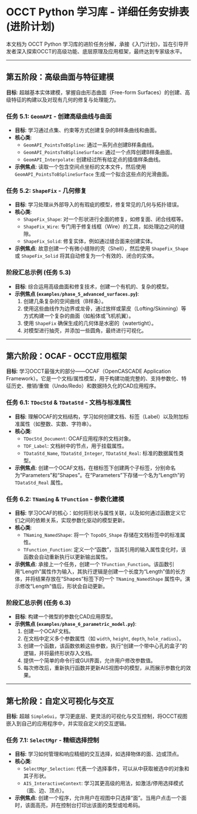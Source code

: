 # OCCT Python 学习库 - 详细任务安排表 (进阶计划)

本文档为 OCCT Python 学习库的进阶任务分解，承接《入门计划》，旨在引导开发者深入探索OCCT的高级功能、底层原理及应用框架，最终达到专家级水平。

---

## 第五阶段：高级曲面与特征建模

**目标**: 超越基本实体建模，掌握自由形态曲面（Free-form Surfaces）的创建、高级特征的构建以及对现有几何的修复与处理能力。

### 任务 5.1: `GeomAPI` - 创建高级曲线与曲面

- **目标**: 学习通过点集、约束等方式创建复杂的B样条曲线和曲面。
- **核心类**:
  - `GeomAPI_PointsToBSpline`: 通过一系列点创建B样条曲线。
  - `GeomAPI_PointsToBSplineSurface`: 通过一个点阵创建B样条曲面。
  - `GeomAPI_Interpolate`: 创建经过所有给定点的插值样条曲线。
- **示例焦点**: 读取一个包含空间点坐标的文本文件，然后使用 `GeomAPI_PointsToBSplineSurface` 生成一个拟合这些点的光滑曲面。

### 任务 5.2: `ShapeFix` - 几何修复

- **目标**: 学习处理从外部导入的有瑕疵的模型，修复常见的几何与拓扑错误。
- **核心类**:
  - `ShapeFix_Shape`: 对一个形状进行全面的修复，如修复面、闭合线框等。
  - `ShapeFix_Wire`: 专门用于修复线框（Wire）的工具，如处理边之间的缝隙。
  - `ShapeFix_Solid`: 修复实体，例如通过缝合面来创建实体。
- **示例焦点**: 故意创建一个有微小缝隙的壳（Shell），然后使用 `ShapeFix_Shape` 或 `ShapeFix_Solid` 将其自动修复为一个有效的、闭合的实体。

### 阶段汇总示例 (任务 5.3)

- **目标**: 综合运用高级曲面和修复技术，创建一个有机的、复杂的模型。
- **示例焦点 (`examples/phase_5_advanced_surfaces.py`)**: 
  1. 创建几条复杂的空间曲线（B样条）。
  2. 使用这些曲线作为边界或龙骨，通过放样或蒙皮（Lofting/Skinning）等方式构建一个复杂的曲面（如船体或飞机机翼）。
  3. 使用 `ShapeFix` 确保生成的几何体是水密的（watertight）。
  4. 对模型进行抽壳，并添加一些圆角，最终进行可视化。

---

## 第六阶段：OCAF - OCCT应用框架

**目标**: 学习OCCT最强大的部分——OCAF（OpenCASCADE Application Framework）。它是一个文档/属性模型，用于构建功能完整的、支持参数化、特征历史、撤销/重做（Undo/Redo）和数据持久化的CAD应用程序。

### 任务 6.1: `TDocStd` & `TDataStd` - 文档与标准属性

- **目标**: 理解OCAF的文档结构，学习如何创建文档、标签（Label）以及附加标准属性（如整数、实数、字符串）。
- **核心类**:
  - `TDocStd_Document`: OCAF应用程序的文档对象。
  - `TDF_Label`: 文档树中的节点，用于挂载属性。
  - `TDataStd_Name`, `TDataStd_Integer`, `TDataStd_Real`: 标准的数据属性类型。
- **示例焦点**: 创建一个OCAF文档，在根标签下创建两个子标签，分别命名为“Parameters”和“Shapes”。在“Parameters”下存储一个名为“Length”的 `TDataStd_Real` 属性。

### 任务 6.2: `TNaming` & `TFunction` - 参数化建模

- **目标**: 学习OCAF的核心：如何将形状与属性关联，以及如何通过函数定义它们之间的依赖关系，实现参数化驱动的模型更新。
- **核心类**:
  - `TNaming_NamedShape`: 将一个 `TopoDS_Shape` 存储在文档标签中的标准属性。
  - `TFunction_Function`: 定义一个“函数”，当其引用的输入属性变化时，该函数会自动重新执行以更新输出属性。
- **示例焦点**: 承接上一个任务，创建一个 `TFunction_Function`。该函数引用“Length”属性作为输入，其执行逻辑是创建一个长度为“Length”值的长方体，并将结果存放在“Shapes”标签下的一个 `TNaming_NamedShape` 属性中。演示修改“Length”值后，形状会自动更新。

### 阶段汇总示例 (任务 6.3)

- **目标**: 构建一个微型的参数化CAD应用原型。
- **示例焦点 (`examples/phase_6_parametric_model.py`)**: 
  1. 创建一个OCAF文档。
  2. 在文档中定义多个参数属性（如 `width`, `height`, `depth`, `hole_radius`）。
  3. 创建一个函数，该函数依赖这些参数，执行“创建一个带中心孔的盒子”的逻辑，并将最终形状存入文档。
  4. 提供一个简单的命令行或GUI界面，允许用户修改参数值。
  5. 每次修改后，重新执行函数并更新AIS视图中的模型，从而展示参数化的效果。

---

## 第七阶段：自定义可视化与交互

**目标**: 超越 `SimpleGui`，学习更底层、更灵活的可视化与交互控制，将OCCT视图嵌入到自己的应用程序中，并实现自定义的交互逻辑。

### 任务 7.1: `SelectMgr` - 精细选择控制

- **目标**: 学习如何管理和响应精细的交互选择，如选择物体的面、边或顶点。
- **核心类**:
  - `SelectMgr_Selection`: 代表一个选择事件，可以从中获取被选中的对象和其子形状。
  - `AIS_InteractiveContext`: 学习其更高级的用法，如激活/停用选择模式（面、边、顶点）。
- **示例焦点**: 创建一个程序，允许用户在视图中只选择“面”。当用户点击一个面时，该面高亮，并在控制台打印出该面的类型或哈希码。
